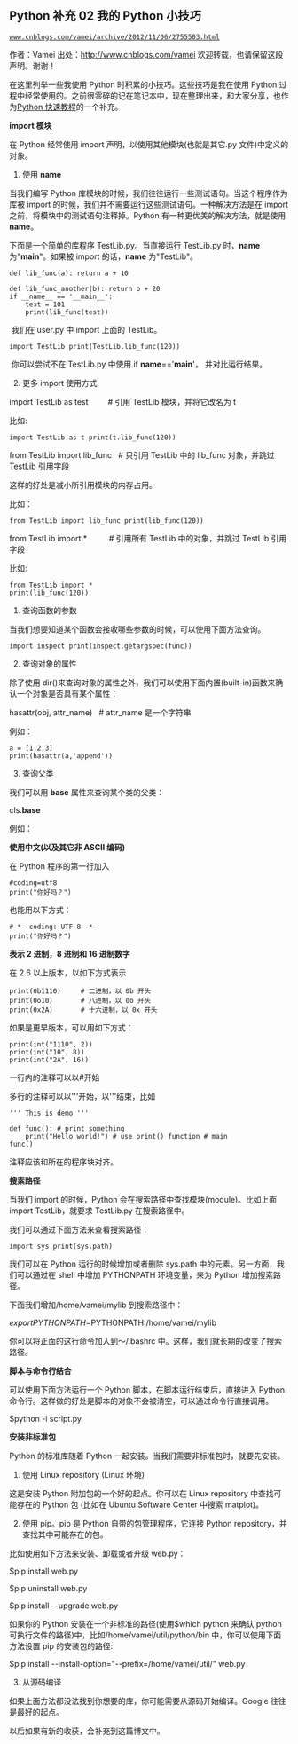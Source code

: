 ## Python 补充 02 我的 Python 小技巧

[`www.cnblogs.com/vamei/archive/2012/11/06/2755503.html`](http://www.cnblogs.com/vamei/archive/2012/11/06/2755503.html)

作者：Vamei 出处：http://www.cnblogs.com/vamei 欢迎转载，也请保留这段声明。谢谢！

在这里列举一些我使用 Python 时积累的小技巧。这些技巧是我在使用 Python 过程中经常使用的。之前很零碎的记在笔记本中，现在整理出来，和大家分享，也作为[Python 快速教程](http://www.cnblogs.com/vamei/archive/2012/09/13/2682778.html)的一个补充。 

**import 模块** 

在 Python 经常使用 import 声明，以使用其他模块(也就是其它.py 文件)中定义的对象。 

1) 使用 __name__

当我们编写 Python 库模块的时候，我们往往运行一些测试语句。当这个程序作为库被 import 的时候，我们并不需要运行这些测试语句。一种解决方法是在 import 之前，将模块中的测试语句注释掉。Python 有一种更优美的解决方法，就是使用 __name__。

下面是一个简单的库程序 TestLib.py。当直接运行 TestLib.py 时，__name__ 为"__main__"。如果被 import 的话，__name__ 为"TestLib"。

```
def lib_func(a): return a + 10 

```

```
def lib_func_another(b): return b + 20
if __name__ == '__main__':
    test = 101
    print(lib_func(test))

```

 我们在 user.py 中 import 上面的 TestLib。

```
import TestLib print(TestLib.lib_func(120))

```

 你可以尝试不在 TestLib.py 中使用 if __name__=='__main__'， 并对比运行结果。

2) 更多 import 使用方式

import TestLib as test         # 引用 TestLib 模块，并将它改名为 t

比如: 

```
import TestLib as t print(t.lib_func(120))

```

from TestLib import lib_func   # 只引用 TestLib 中的 lib_func 对象，并跳过 TestLib 引用字段 

这样的好处是减小所引用模块的内存占用。 

比如： 

```
from TestLib import lib_func print(lib_func(120))

```

from TestLib import *          # 引用所有 TestLib 中的对象，并跳过 TestLib 引用字段

比如: 

```
from TestLib import *
print(lib_func(120))

```

1) 查询函数的参数

当我们想要知道某个函数会接收哪些参数的时候，可以使用下面方法查询。

```
import inspect print(inspect.getargspec(func))

```

2) 查询对象的属性

除了使用 dir()来查询对象的属性之外，我们可以使用下面内置(built-in)函数来确认一个对象是否具有某个属性：

hasattr(obj, attr_name)   # attr_name 是一个字符串

例如：

```
a = [1,2,3]
print(hasattr(a,'append'))

```

3) 查询父类

我们可以用 __base__ 属性来查询某个类的父类：

cls.__base__

例如：

**使用中文(以及其它非 ASCII 编码)**

在 Python 程序的第一行加入

```
#coding=utf8
print("你好吗？")

```

也能用以下方式：

```
#-*- coding: UTF-8 -*-
print("你好吗？")

```

**表示 2 进制，8 进制和 16 进制数字**

在 2.6 以上版本，以如下方式表示 

```
print(0b1110)     # 二进制，以 0b 开头
print(0o10)       # 八进制，以 0o 开头
print(0x2A)       # 十六进制，以 0x 开头

```

如果是更早版本，可以用如下方式：

```
print(int("1110", 2))
print(int("10", 8))
print(int("2A", 16))

```

一行内的注释可以以#开始

多行的注释可以以'''开始，以'''结束，比如

```
''' This is demo '''

def func(): # print something
    print("Hello world!") # use print() function # main
func()

```

注释应该和所在的程序块对齐。

**搜索路径**

当我们 import 的时候，Python 会在搜索路径中查找模块(module)。比如上面 import TestLib，就要求 TestLib.py 在搜索路径中。

我们可以通过下面方法来查看搜索路径：

```
import sys print(sys.path)

```

我们可以在 Python 运行的时候增加或者删除 sys.path 中的元素。另一方面，我们可以通过在 shell 中增加 PYTHONPATH 环境变量，来为 Python 增加搜索路径。

下面我们增加/home/vamei/mylib 到搜索路径中：

$export PYTHONPATH=$PYTHONPATH:/home/vamei/mylib

你可以将正面的这行命令加入到～/.bashrc 中。这样，我们就长期的改变了搜索路径。

**脚本与命令行结合**

可以使用下面方法运行一个 Python 脚本，在脚本运行结束后，直接进入 Python 命令行。这样做的好处是脚本的对象不会被清空，可以通过命令行直接调用。

$python -i script.py

**安装非标准包**

Python 的标准库随着 Python 一起安装。当我们需要非标准包时，就要先安装。

1) 使用 Linux repository (Linux 环境)

这是安装 Python 附加包的一个好的起点。你可以在 Linux repository 中查找可能存在的 Python 包 (比如在 Ubuntu Software Center 中搜索 matplot)。

2) 使用 pip。pip 是 Python 自带的包管理程序，它连接 Python repository，并查找其中可能存在的包。

比如使用如下方法来安装、卸载或者升级 web.py：

$pip install web.py 

$pip uninstall web.py

$pip install --upgrade web.py

如果你的 Python 安装在一个非标准的路径(使用$which python 来确认 python 可执行文件的路径)中，比如/home/vamei/util/python/bin 中，你可以使用下面方法设置 pip 的安装包的路径:

$pip install --install-option="--prefix=/home/vamei/util/" web.py 

3) 从源码编译

如果上面方法都没法找到你想要的库，你可能需要从源码开始编译。Google 往往是最好的起点。

以后如果有新的收获，会补充到这篇博文中。